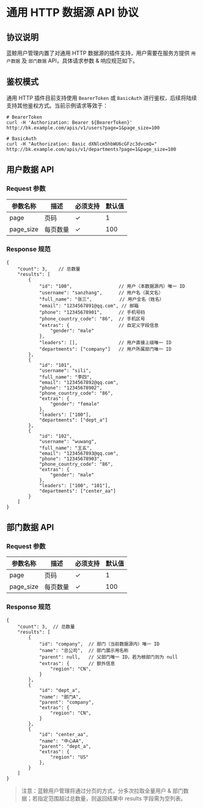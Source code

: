 # 通用 HTTP 数据源 API 协议

## 协议说明

蓝鲸用户管理内置了对通用 HTTP 数据源的插件支持，用户需要在服务方提供 `用户数据` 及 `部门数据` API，具体请求参数 & 响应规范如下。

## 鉴权模式

通用 HTTP 插件目前支持使用 `BearerToken` 或 `BasicAuth` 进行鉴权，后续将陆续支持其他鉴权方式。当前示例请求等效于：

```shell
# BearerToken
curl -H 'Authorization: Bearer ${BearerToken}' http://bk.example.com/apis/v1/users?page=1&page_size=100

# BasicAuth
curl -H "Authorization: Basic dXNlcm5hbWU6cGFzc3dvcmQ=" http://bk.example.com/apis/v1/departments?page=1&page_size=100
```

## 用户数据 API

### Request 参数

| 参数名称     | 描述     | 必须支持   | 默认值 |
|------------|----------|----------|-------|
| page       | 页码      | ✓        | 1     |
| page_size  | 每页数量   | ✓        | 100   |

### Response 规范

```json5
{
    "count": 3,    // 总数量
    "results": [
        {
            "id": "100",                 // 用户（本数据源内）唯一 ID
            "username": "sanzhang",      // 用户名（英文名）
            "full_name": "张三",          // 用户全名（姓名）
            "email": "1234567891@qq.com", // 邮箱
            "phone": "12345678901",      // 手机号码
            "phone_country_code": "86",  // 手机区号
            "extras": {                  // 自定义字段信息
                "gender": "male"
            },
            "leaders": [],               // 用户直接上级唯一 ID
            "departments": ["company"]   // 用户所属部门唯一 ID
        },
        {
            "id": "101",
            "username": "sili",
            "full_name": "李四",
            "email": "1234567892@qq.com",
            "phone": "12345678902",
            "phone_country_code": "86",
            "extras": {
                "gender": "female"
            },
            "leaders": ["100"],
            "departments": ["dept_a"]
        },
        {
            "id": "102",
            "username": "wuwang",
            "full_name": "王五",
            "email": "1234567893@qq.com",
            "phone": "12345678903",
            "phone_country_code": "86",
            "extras": {
                "gender": "male"
            },
            "leaders": ["100", "101"],
            "departments": ["center_aa"]
        }
    ]
}
```

## 部门数据 API

### Request 参数

| 参数名称     | 描述     | 必须支持   | 默认值 |
|------------|----------|----------|-------|
| page       | 页码      | ✓        | 1     |
| page_size  | 每页数量   | ✓        | 100   |

### Response 规范

```json5
{
    "count": 3,  // 总数量
    "results": [
        {
            "id": "company",  // 部门（当前数据源内）唯一 ID
            "name": "总公司",  // 部门展示用名称
            "parent": null,   // 父部门唯一 ID，若为根部门则为 null
            "extras": {       // 额外信息
                "region": "CN",
            }
        },
        {
            "id": "dept_a",
            "name": "部门A",
            "parent": "company",
            "extras": {
                "region": "CN",
            }
        },
        {
            "id": "center_aa",
            "name": "中心AA",
            "parent": "dept_a",
            "extras": {
                "region": "US"
            },
        }
    ]
}
```

> 注意：蓝鲸用户管理将通过分页的方式，分多次拉取全量用户 & 部门数据；若指定范围超过总数量，则返回结果中 results 字段需为空列表。
